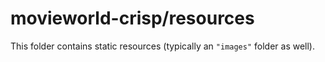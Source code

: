 # movieworld-crisp/resources

This folder contains static resources (typically an `"images"` folder as well).
